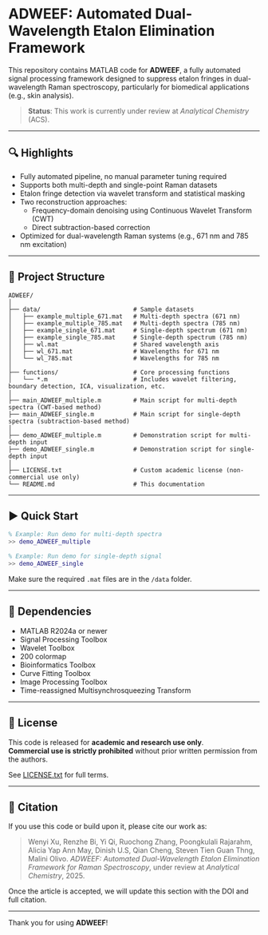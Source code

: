 # ADWEEF: Automated Dual-Wavelength Etalon Elimination Framework

This repository contains MATLAB code for **ADWEEF**, a fully automated signal processing framework designed to suppress etalon fringes in dual-wavelength Raman spectroscopy, particularly for biomedical applications (e.g., skin analysis).

> **Status**: This work is currently under review at *Analytical Chemistry* (ACS).

---

## 🔍 Highlights

- Fully automated pipeline, no manual parameter tuning required
- Supports both multi-depth and single-point Raman datasets
- Etalon fringe detection via wavelet transform and statistical masking
- Two reconstruction approaches:
  - Frequency-domain denoising using Continuous Wavelet Transform (CWT)
  - Direct subtraction-based correction
- Optimized for dual-wavelength Raman systems (e.g., 671 nm and 785 nm excitation)

---

## 📁 Project Structure

```
ADWEEF/
│
├── data/                          # Sample datasets
│   ├── example_multiple_671.mat   # Multi-depth spectra (671 nm)
│   ├── example_multiple_785.mat   # Multi-depth spectra (785 nm)
│   ├── example_single_671.mat     # Single-depth spectrum (671 nm)
│   ├── example_single_785.mat     # Single-depth spectrum (785 nm)
│   ├── wl.mat                     # Shared wavelength axis
│   ├── wl_671.mat                 # Wavelengths for 671 nm
│   └── wl_785.mat                 # Wavelengths for 785 nm
│
├── functions/                     # Core processing functions
│   └── *.m                        # Includes wavelet filtering, boundary detection, ICA, visualization, etc.
│
├── main_ADWEEF_multiple.m         # Main script for multi-depth spectra (CWT-based method)
├── main_ADWEEF_single.m           # Main script for single-depth spectra (subtraction-based method)
│
├── demo_ADWEEF_multiple.m         # Demonstration script for multi-depth input
├── demo_ADWEEF_single.m           # Demonstration script for single-depth input
│
├── LICENSE.txt                    # Custom academic license (non-commercial use only)
└── README.md                      # This documentation
```

---

## ▶️ Quick Start

```matlab
% Example: Run demo for multi-depth spectra
>> demo_ADWEEF_multiple

% Example: Run demo for single-depth signal
>> demo_ADWEEF_single
```

Make sure the required `.mat` files are in the `/data` folder.

---

## 📌 Dependencies
- MATLAB R2024a or newer
- Signal Processing Toolbox
- Wavelet Toolbox
- 200 colormap
- Bioinformatics Toolbox
- Curve Fitting Toolbox
- Image Processing Toolbox
- Time-reassigned Multisynchrosqueezing Transform

---

## 📄 License

This code is released for **academic and research use only**.  
**Commercial use is strictly prohibited** without prior written permission from the authors.

See [LICENSE.txt](./LICENSE.txt) for full terms.

---

## 📣 Citation

If you use this code or build upon it, please cite our work as:

> Wenyi Xu, Renzhe Bi, Yi Qi, Ruochong Zhang, Poongkulali Rajarahm, Alicia Yap Ann May, Dinish U.S, Qian Cheng, Steven Tien Guan Thng, Malini Olivo. _ADWEEF: Automated Dual-Wavelength Etalon Elimination Framework for Raman Spectroscopy_, under review at _Analytical Chemistry_, 2025.

Once the article is accepted, we will update this section with the DOI and full citation.

---

Thank you for using **ADWEEF**!
